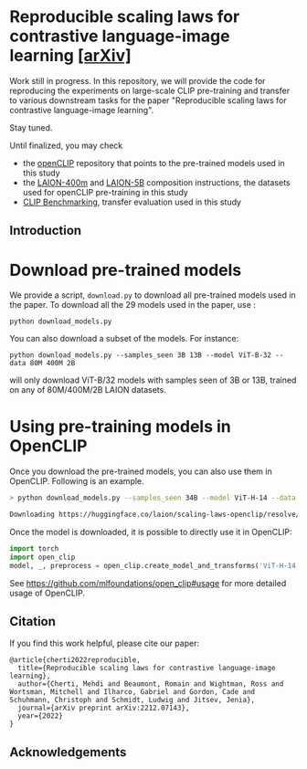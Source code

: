 # Reproducible scaling laws for contrastive language-image learning [[arXiv]](https://arxiv.org/abs/2212.07143)

Work still in progress. In this repository, we will provide the code for reproducing the experiments on large-scale CLIP pre-training and transfer to various downstream tasks for the paper "Reproducible scaling laws for contrastive language-image learning".

Stay tuned.

Until finalized, you may check

- the [openCLIP](https://github.com/mlfoundations/open_clip) repository that points to the pre-trained models used in this study
- the [LAION-400m](https://github.com/rom1504/img2dataset/blob/main/dataset_examples/laion400m.md) and [LAION-5B](https://github.com/rom1504/img2dataset/blob/main/dataset_examples/laion5B.md) composition instructions, the datasets used for openCLIP pre-training in this study
- [CLIP Benchmarking](https://github.com/LAION-AI/CLIP_benchmark), transfer evaluation used in this study

## Introduction


# Download pre-trained models

We provide a script, `download.py` to download all pre-trained models used in the paper.
To download all the 29 models used in the paper, use :

`python download_models.py`


You can also download a subset of the models. For instance:

`python download_models.py --samples_seen 3B 13B --model ViT-B-32 --data 80M 400M 2B`

will only download ViT-B/32 models with samples seen of 3B or 13B, trained on any of 80M/400M/2B LAION datasets.

# Using pre-training models in OpenCLIP

Once you download the pre-trained models, you can also use them in OpenCLIP.
Following is an example.

```bash
> python download_models.py --samples_seen 34B --model ViT-H-14 --data 2B

Downloading https://huggingface.co/laion/scaling-laws-openclip/resolve/main/Model-H-14_Data-2B_Samples-34B_lr-5e-4_bs-79k.pt to Model-H-14_Data-2B_Samples-34B_lr-5e-4_bs-79k.pt
```

Once the model is downloaded, it is possible to directly use it in OpenCLIP:

```python
import torch
import open_clip
model, _, preprocess = open_clip.create_model_and_transforms('ViT-H-14', pretrained='Model-H-14_Data-2B_Samples-34B_lr-5e-4_bs-79k.pt')
```
See https://github.com/mlfoundations/open_clip#usage for more detailed usage of OpenCLIP.

## Citation

If you find this work helpful, please cite our paper:

```
@article{cherti2022reproducible,
  title={Reproducible scaling laws for contrastive language-image learning},
  author={Cherti, Mehdi and Beaumont, Romain and Wightman, Ross and Wortsman, Mitchell and Ilharco, Gabriel and Gordon, Cade and Schuhmann, Christoph and Schmidt, Ludwig and Jitsev, Jenia},
  journal={arXiv preprint arXiv:2212.07143},
  year={2022}
}
```
## Acknowledgements
